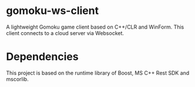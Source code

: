 # gomoku-ws-client
A lightweight Gomoku game client based on C++/CLR and WinForm.
This client connects to a cloud server via Websocket.

# Dependencies
This project is based on the runtime library of Boost, MS C++ Rest SDK and mscorlib.
